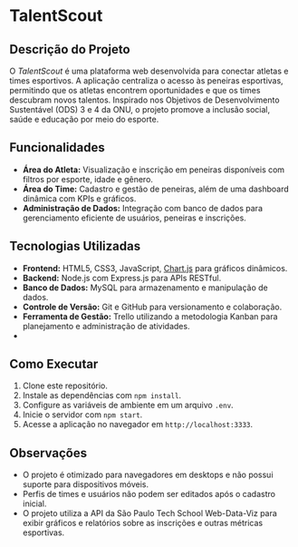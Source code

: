 # TalentScout 

## Descrição do Projeto  
O *TalentScout* é uma plataforma web desenvolvida para conectar atletas e times esportivos. A aplicação centraliza o acesso às peneiras esportivas, permitindo que os atletas encontrem oportunidades e que os times descubram novos talentos. Inspirado nos Objetivos de Desenvolvimento Sustentável (ODS) 3 e 4 da ONU, o projeto promove a inclusão social, saúde e educação por meio do esporte.

## Funcionalidades  
- **Área do Atleta:** Visualização e inscrição em peneiras disponíveis com filtros por esporte, idade e gênero.  
- **Área do Time:** Cadastro e gestão de peneiras, além de uma dashboard dinâmica com KPIs e gráficos.  
- **Administração de Dados:** Integração com banco de dados para gerenciamento eficiente de usuários, peneiras e inscrições.

## Tecnologias Utilizadas  
- **Frontend:** HTML5, CSS3, JavaScript, [Chart.js](https://www.chartjs.org/) para gráficos dinâmicos.  
- **Backend:** Node.js com Express.js para APIs RESTful.  
- **Banco de Dados:** MySQL para armazenamento e manipulação de dados.  
- **Controle de Versão:** Git e GitHub para versionamento e colaboração.  
- **Ferramenta de Gestão:** Trello utilizando a metodologia Kanban para planejamento e administração de atividades.
- 
## Como Executar  
1. Clone este repositório.  
2. Instale as dependências com `npm install`.  
3. Configure as variáveis de ambiente em um arquivo `.env`.  
4. Inicie o servidor com `npm start`.  
5. Acesse a aplicação no navegador em `http://localhost:3333`.

## Observações  
- O projeto é otimizado para navegadores em desktops e não possui suporte para dispositivos móveis.  
- Perfis de times e usuários não podem ser editados após o cadastro inicial.  
- O projeto utiliza a API da São Paulo Tech School Web-Data-Viz para exibir gráficos e relatórios sobre as inscrições e outras métricas esportivas.
